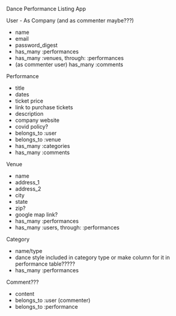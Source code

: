 Dance Performance Listing App

User - As Company (and as commenter maybe???)
- name
- email
- password_digest
- has_many :performances
- has_many :venues, through: :performances
- (as commenter user) has_many :comments

Performance
- title
- dates
- ticket price
- link to purchase tickets
- description
- company website
- covid policy?
- belongs_to :user
- belongs_to :venue
- has_many :categories
- has_many :comments

Venue
- name
- address_1
- address_2
- city
- state
- zip?
- google map link?
- has_many :performances
- has_many :users, through: :performances

Category
- name/type
- dance style included in category type or make column for it in performance table?????
- has_many :performances

Comment???
- content
- belongs_to :user (commenter)
- belongs_to :performance